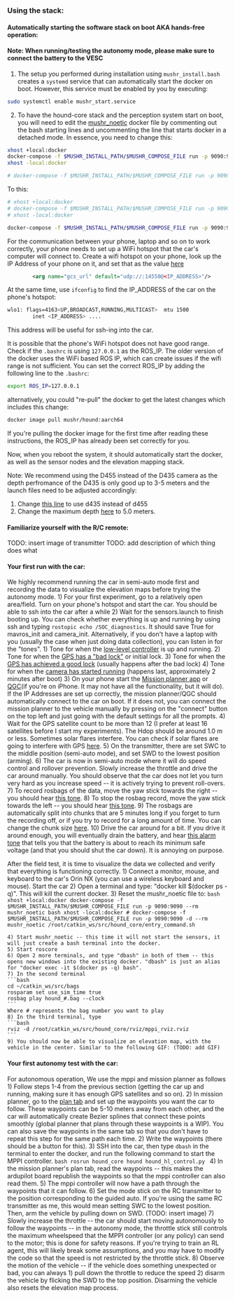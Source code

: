 ### Using the stack:
#### Automatically starting the software stack on boot AKA hands-free operation:
#### Note: When running/testing the autonomy mode, please make sure to connect the battery to the VESC
1. The setup you performed during installation using `mushr_install.bash` creates a `systemd` service that can automatically start the docker on boot. However, this service must be enabled by you by executing:
```bash
sudo systemctl enable mushr_start.service
```

2. To have the hound-core stack and the perception system start on boot, you will need to edit the [mushr_noetic](https://github.com/prl-mushr/mushr/blob/noetic-HOUND/mushr_utils/install/mushr_noetic) docker file by commenting out the bash starting lines and uncommenting the line that starts docker in a detached mode.
In essence, you need to change this:
```bash
xhost +local:docker
docker-compose -f $MUSHR_INSTALL_PATH/$MUSHR_COMPOSE_FILE run -p 9090:9090 --rm mushr_noetic bash
xhost -local:docker

# docker-compose -f $MUSHR_INSTALL_PATH/$MUSHR_COMPOSE_FILE run -p 9090:9090 -d --rm mushr_noetic /root/catkin_ws/src/hound_core/entry_command.sh
```
To this:
```bash
# xhost +local:docker
# docker-compose -f $MUSHR_INSTALL_PATH/$MUSHR_COMPOSE_FILE run -p 9090:9090 --rm mushr_noetic bash
# xhost -local:docker

docker-compose -f $MUSHR_INSTALL_PATH/$MUSHR_COMPOSE_FILE run -p 9090:9090 -d --rm mushr_noetic /root/catkin_ws/src/hound_core/entry_command.sh
```

For the communication between your phone, laptop and so on to work correctly, your phone needs to set up a WiFi hotspot that the car's computer will connect to.
Create a wifi hotspot on your phone, look up the IP Address of your phone on it, and set that as the value [here](https://github.com/prl-mushr/hound_core/blob/main/launch/apm.launch#L6)
```xml
		<arg name="gcs_url" default="udp://:14550@<IP_ADDRESS>"/>
```
At the same time, use `ifconfig` to find the IP_ADDRESS of the car on the phone's hotspot:
```bash
wlo1: flags=4163<UP,BROADCAST,RUNNING,MULTICAST>  mtu 1500
        inet <IP_ADDRESS> .... 
```
This address will be useful for ssh-ing into the car. 

It is possible that the phone's WiFi hotspot does not have good range.
Check if the `.bashrc` is using `127.0.0.1` as the ROS_IP. 
The older version of the docker uses the WiFi based ROS IP, which can create issues if the wifi range is not sufficient.
You can set the correct ROS_IP by adding the following line to the `.bashrc`:
```bash
export ROS_IP=127.0.0.1
``` 
alternatively, you could "re-pull" the docker to get the latest changes which includes this change:
```bash
docker image pull mushr/hound:aarch64
```
If you're pulling the docker image for the first time after reading these instructions, the ROS_IP has already been set correctly for you.

Now, when you reboot the system, it should automatically start the docker, as well as the sensor nodes and the elevation mapping stack. 

Note: We recommend using the D455 instead of the D435 camera as the depth perfromance of the D435 is only good up to 3-5 meters and the launch files need to be adjusted accordingly:
1) Change [this line](https://github.com/prl-mushr/hound_core/blob/main/launch/sensors.launch#L7) to use d435 instead of d455
2) Change the maximum depth [here](https://github.com/prl-mushr/elevation_mapping_cupy/blob/main/elevation_mapping_cupy/config/D455_parameters.yaml#L78) to 5.0 meters. 

#### Familiarize yourself with the R/C remote:
TODO: insert image of transmitter
TODO: add description of which thing does what

#### Your first run with the car:

We highly recommend running the car in semi-auto mode first and recording the data to visualize the elevation maps before trying the autonomy mode.
    1) For your first experiment, go to a relatively open area/field. Turn on your phone's hotspot and start the car. You should be able to ssh into the car after a while
    2) Wait for the sensors.launch to finish booting up. You can check whether everything is up and running by using ssh and typing `rostopic echo /SOC_diagnostics`. It should save True for mavros_init and camera_init. Alternatively, if you don't have a laptop with you (usually the case when just doing data collection), you can listen in for the "tones".
    	1) Tone for when the [low-level controller](https://firmware.ardupilot.org/Tools/ToneTester/#MLO2L2A) is up and running.
    	2) Tone for when the [GPS has a "bad lock"](https://firmware.ardupilot.org/Tools/ToneTester/#MSO3L8ddP8dd) or initial lock.
    	3) Tone for when the [GPS has achieved a good lock](https://firmware.ardupilot.org/Tools/ToneTester/#MSO3L8dP8d) (usually happens after the bad lock)
    	4) Tone for when the [camera has started running](https://firmware.ardupilot.org/Tools/ToneTester/#MLO2L2C) (happens last, approximately 2 minutes after boot)
    3) On your phone start the [Mission planner app](https://play.google.com/store/apps/details?id=com.michaeloborne.MissionPlanner&hl=en_US&pli=1) or [QGC](https://apps.apple.com/us/app/alta-qgroundcontrol/id1447536334)(if you're on iPhone. It may not have all the functionality, but it will do). If the IP Addresses are set up correctly, the mission planner/QGC should automatically connect to the car on boot. If it does not, you can connect the mission planner to the vehicle manually by pressing on the "connect" button on the top left and just going with the default settings for all the prompts.
    4) Wait for the GPS satellite count to be more than 12 (I prefer at least 16 satellites before I start my experiments). The Hdop should be around 1.0 m or less. Sometimes solar flares interfere. You can check if solar flares are going to interfere with GPS [here](https://www.swpc.noaa.gov/products/planetary-k-index).
    5) On the transmitter, there are set SWC to the middle position (semi-auto mode), and set SWD to the lowest position (arming).
    6) The car is now in semi-auto mode where it will do speed control and rollover prevention. Slowly increase the throttle and drive the car around manually. You should observe that the car does not let you turn very hard as you increase speed -- it is actively trying to prevent roll-overs.
    7) To record rosbags of the data, move the yaw stick towards the right -- you should hear [this tone](https://firmware.ardupilot.org/Tools/ToneTester/#MLO3L8CD).
    8) To stop the rosbag record, move the yaw stick towards the left -- you should hear [this tone](https://firmware.ardupilot.org/Tools/ToneTester/#MLO3L8DC).
    9) The rosbags are automatically split into chunks that are 5 minutes long if you forget to turn the recording off, or if you try to record for a long amount of time. You can change the chunk size [here](https://github.com/prl-mushr/hound_core/blob/main/src/HAL_9000.py#L130C41-L130C50).
    10) Drive the car around for a bit. If you drive it around enough, you will eventually drain the battery, and hear [this alarm tone](https://firmware.ardupilot.org/Tools/ToneTester/#MSO3L8dddP8ddd) that tells you that the battery is about to reach its minimum safe voltage (and that you should shut the car down). It is annoying on purpose.

After the field test, it is time to visualize the data we collected and verify that everything is functioning correctly.
    1) Connect a monitor, mouse, and keyboard to the car's Orin NX (you can use a wireless keyboard and mouse). Start the car
    2) Open a terminal and type: "docker kill $(docker ps -q)". This will kill the current docker.
    3) Reset the mushr_noetic file to:
    ```bash
	xhost +local:docker
	docker-compose -f $MUSHR_INSTALL_PATH/$MUSHR_COMPOSE_FILE run -p 9090:9090 --rm mushr_noetic bash
	xhost -local:docker
	# docker-compose -f $MUSHR_INSTALL_PATH/$MUSHR_COMPOSE_FILE run -p 9090:9090 -d --rm mushr_noetic /root/catkin_ws/src/hound_core/entry_command.sh
	```

    4) Start mushr_noetic -- this time it will not start the sensors, it will just create a bash terminal into the docker.
    5) Start roscore
    6) Open 2 more terminals, and type "dbash" in both of them -- this opens new windows into the existing docker. "dbash" is just an alias for "docker exec -it $(docker ps -q) bash".
    7) In the second terminal 
    ```bash
    cd ~/catkin_ws/src/bags
    rosparam set use_sim_time true
    rosbag play hound_#.bag --clock
    ```
    Where # represents the bag number you want to play
    8) In the third terminal, type 
    ```bash
    rviz -d /root/catkin_ws/src/hound_core/rviz/mppi_rviz.rviz
    ```
    9) You should now be able to visualize an elevation map, with the vehicle in the center. Similar to the following GIF: (TODO: add GIF)


#### Your first autonomy test with the car:
For autonomous operation, We use the mppi and mission planner as follows
	1) Follow steps 1-4 from the previous section (getting the car up and running, making sure it has enough GPS satellites and so on).
	2) In mission planner, go to the [plan tab](https://ardupilot.org/planner/docs/common-planning-a-mission-with-waypoints-and-events.html) and set up the waypoints you want the car to follow. These waypoints can be 5-10 meters away from each other, and the car will automatically create Bezier splines that connect these points smoothly (global planner that plans through these waypoints is a WIP). You can also save the waypoints in the same tab so that you don't have to repeat this step for the same path each time.
    2) Write the waypoints (there should be a button for this). 
    3) SSH into the car, then type `dbash` in the terminal to enter the docker, and run the following command to start the MPPI controller.
    ```bash
    rosrun hound_core hound hound_hl_control.py
    ```
    4) In the mission planner's plan tab, read the waypoints -- this makes the ardupilot board republish the waypoints so that the mppi controller can also read them.
    5) The mppi controller will now have a path through the waypoints that it can follow.
    6) Set the mode stick on the RC transmitter to the position corresponding to the guided auto. If you're using the same RC transmitter as me, this would mean setting SWC to the lowest position. Then, arm the vehicle by pulling down on SWD. (TODO: insert image)
    7) Slowly increase the throttle -- the car should start moving autonomously to follow the waypoints -- in the autonomy mode, the throttle stick still controls the maximum wheelspeed that the MPPI controller (or any policy) can send to the motor; this is done for safety reasons. If you're trying to train an RL agent, this will likely break some assumptions, and you may have to modify the code so that the speed is not restricted by the throttle stick.
    8) Observe the motion of the vehicle -- if the vehicle does something unexpected or bad, you can always 1) pull down the throttle to reduce the speed 2) disarm the vehicle by flicking the SWD to the top position. Disarming the vehicle also resets the elevation map process.